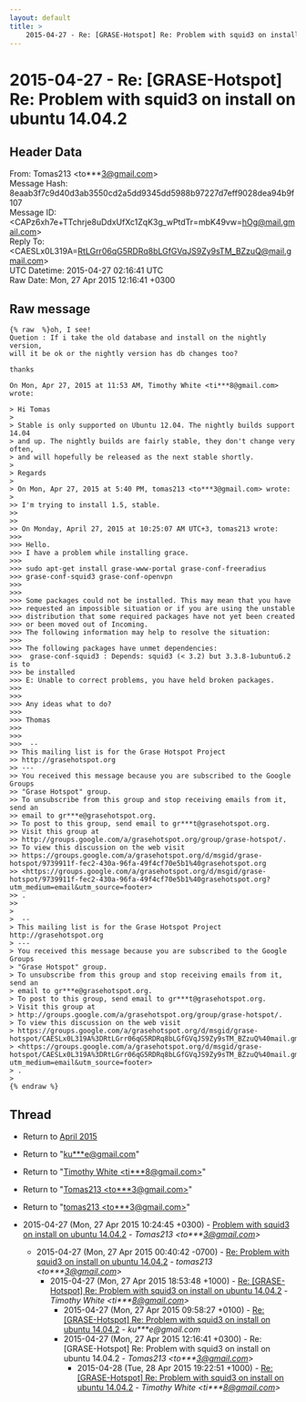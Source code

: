 ```yaml
---
layout: default
title: >
    2015-04-27 - Re: [GRASE-Hotspot] Re: Problem with squid3 on install on ubuntu 14.04.2
---
```


# 2015-04-27 - Re: [GRASE-Hotspot] Re: Problem with squid3 on install on ubuntu 14.04.2

## Header Data

From: Tomas213 \<to***3@gmail.com\><br>
Message Hash: 8eaab3f7c9d40d3ab3550cd2a5dd9345dd5988b97227d7eff9028dea94b9f107<br>
Message ID: \<CAPz6xh7e+TTchrje8uDdxUfXc1ZqK3g_wPtdTr=mbK49vw=hOg@mail.gmail.com\><br>
Reply To: \<CAESLx0L319A=RtLGrr06qG5RDRq8bLGfGVqJS9Zy9sTM_BZzuQ@mail.gmail.com\><br>
UTC Datetime: 2015-04-27 02:16:41 UTC<br>
Raw Date: Mon, 27 Apr 2015 12:16:41 +0300<br>

## Raw message

```
{% raw  %}oh, I see!
Quetion : If i take the old database and install on the nightly version,
will it be ok or the nightly version has db changes too?

thanks

On Mon, Apr 27, 2015 at 11:53 AM, Timothy White <ti***8@gmail.com>
wrote:

> Hi Tomas
>
> Stable is only supported on Ubuntu 12.04. The nightly builds support 14.04
> and up. The nightly builds are fairly stable, they don't change very often,
> and will hopefully be released as the next stable shortly.
>
> Regards
>
> On Mon, Apr 27, 2015 at 5:40 PM, tomas213 <to***3@gmail.com> wrote:
>
>> I'm trying to install 1.5, stable.
>>
>>
>> On Monday, April 27, 2015 at 10:25:07 AM UTC+3, tomas213 wrote:
>>>
>>> Hello.
>>> I have a problem while installing grace.
>>>
>>> sudo apt-get install grase-www-portal grase-conf-freeradius
>>> grase-conf-squid3 grase-conf-openvpn
>>>
>>>
>>> Some packages could not be installed. This may mean that you have
>>> requested an impossible situation or if you are using the unstable
>>> distribution that some required packages have not yet been created
>>> or been moved out of Incoming.
>>> The following information may help to resolve the situation:
>>>
>>> The following packages have unmet dependencies:
>>>  grase-conf-squid3 : Depends: squid3 (< 3.2) but 3.3.8-1ubuntu6.2 is to
>>> be installed
>>> E: Unable to correct problems, you have held broken packages.
>>>
>>>
>>> Any ideas what to do?
>>>
>>> Thomas
>>>
>>>
>>>  --
>> This mailing list is for the Grase Hotspot Project
>> http://grasehotspot.org
>> ---
>> You received this message because you are subscribed to the Google Groups
>> "Grase Hotspot" group.
>> To unsubscribe from this group and stop receiving emails from it, send an
>> email to gr***e@grasehotspot.org.
>> To post to this group, send email to gr***t@grasehotspot.org.
>> Visit this group at
>> http://groups.google.com/a/grasehotspot.org/group/grase-hotspot/.
>> To view this discussion on the web visit
>> https://groups.google.com/a/grasehotspot.org/d/msgid/grase-hotspot/9739911f-fec2-430a-96fa-49f4cf70e5b1%40grasehotspot.org
>> <https://groups.google.com/a/grasehotspot.org/d/msgid/grase-hotspot/9739911f-fec2-430a-96fa-49f4cf70e5b1%40grasehotspot.org?utm_medium=email&utm_source=footer>
>> .
>>
>
>  --
> This mailing list is for the Grase Hotspot Project http://grasehotspot.org
> ---
> You received this message because you are subscribed to the Google Groups
> "Grase Hotspot" group.
> To unsubscribe from this group and stop receiving emails from it, send an
> email to gr***e@grasehotspot.org.
> To post to this group, send email to gr***t@grasehotspot.org.
> Visit this group at
> http://groups.google.com/a/grasehotspot.org/group/grase-hotspot/.
> To view this discussion on the web visit
> https://groups.google.com/a/grasehotspot.org/d/msgid/grase-hotspot/CAESLx0L319A%3DRtLGrr06qG5RDRq8bLGfGVqJS9Zy9sTM_BZzuQ%40mail.gmail.com
> <https://groups.google.com/a/grasehotspot.org/d/msgid/grase-hotspot/CAESLx0L319A%3DRtLGrr06qG5RDRq8bLGfGVqJS9Zy9sTM_BZzuQ%40mail.gmail.com?utm_medium=email&utm_source=footer>
> .
>
{% endraw %}
```

## Thread

+ Return to [April 2015](/archive/2015/04)

+ Return to "[ku***e<span>@</span>gmail.com](/authors/ku___e_at_gmail_com)"
+ Return to "[Timothy White <ti***8<span>@</span>gmail.com>](/authors/ti___8_at_gmail_com)"
+ Return to "[Tomas213 <to***3<span>@</span>gmail.com>](/authors/to___3_at_gmail_com)"
+ Return to "[tomas213 <to***3<span>@</span>gmail.com>](/authors/to___3_at_gmail_com)"

+ 2015-04-27 (Mon, 27 Apr 2015 10:24:45 +0300) - [Problem with squid3 on install on ubuntu 14.04.2](/archive/2015/04/5bdd7a07ec59f95e4fef62b25bb946ad607cbc688f58e50d7f71f4b6ba07166c) - _Tomas213 \<to***3@gmail.com\>_
  + 2015-04-27 (Mon, 27 Apr 2015 00:40:42 -0700) - [Re: Problem with squid3 on install on ubuntu 14.04.2](/archive/2015/04/e04f9eeb4186c03d4027bda2365a862af0bc82f1c073bdd9b09403476e8163ed) - _tomas213 \<to***3@gmail.com\>_
    + 2015-04-27 (Mon, 27 Apr 2015 18:53:48 +1000) - [Re: [GRASE-Hotspot] Re: Problem with squid3 on install on ubuntu 14.04.2](/archive/2015/04/b03ab1f80b575d58c8d42e704737300c14ac1cf8e5db00066010e260d8ab0b87) - _Timothy White \<ti***8@gmail.com\>_
      + 2015-04-27 (Mon, 27 Apr 2015 09:58:27 +0100) - [Re: [GRASE-Hotspot] Re: Problem with squid3 on install on ubuntu 14.04.2](/archive/2015/04/39abaa323c43bebb5914696b581b79278f8e3b37e6485c49a11f8512d53c33fb) - _ku***e@gmail.com_
      + 2015-04-27 (Mon, 27 Apr 2015 12:16:41 +0300) - Re: [GRASE-Hotspot] Re: Problem with squid3 on install on ubuntu 14.04.2 - _Tomas213 \<to***3@gmail.com\>_
        + 2015-04-28 (Tue, 28 Apr 2015 19:22:51 +1000) - [Re: [GRASE-Hotspot] Re: Problem with squid3 on install on ubuntu 14.04.2](/archive/2015/04/162320941450ba2e09af931c80802caa7903ed45b164ddb4a5762d7faedbe185) - _Timothy White \<ti***8@gmail.com\>_

